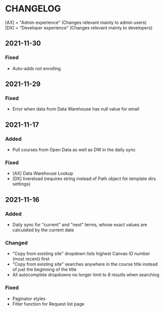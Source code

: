 # CHANGELOG

[AX] = "Admin experience" (Changes relevant mainly to admin users)  
[DX] = "Developer experience" (Changes relevant mainly to developers)

## 2021-11-30

### Fixed

- Auto-adds not enrolling

## 2021-11-29

### Fixed

- Error when data from Data Warehouse has null value for email

## 2021-11-17

### Added

- Pull courses from Open Data as well as DW in the daily sync

### Fixed

- [AX] Data Warehouse Lookup
- [DX] livereload (requires string instead of Path object for template dirs settings)

## 2021-11-16

### Added

- Daily sync for "current" and "next" terms, whose exact values are calculated by the current date

### Changed

- "Copy from existing site" dropdown lists highest Canvas ID number (most recent) first
- "Copy from existing site" searches anywhere in the course title instead of just the beginning of the title
- All autocomplete dropdowns no longer limit to 8 results when searching

### Fixed

- Paginator styles
- Filter function for Request list page
